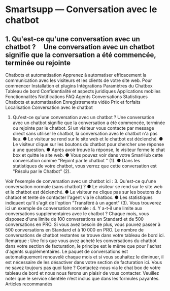 # Smartsupp — Conversation avec le chatbot
## 1. Qu'est-ce qu'une conversation avec un chatbot ?     Une conversation avec un chatbot signifie que la conversation a été commencée, terminée ou rejointe 
Chatbots et automatisation 
Apprenez à automatiser efficacement la communication avec les visiteurs et les clients de votre site web. 
Pour commencer 
Installation et plugins 
Intégrations 
Paramètres du Chatbox 
Tableau de bord 
Confidentialité et aspects juridiques 
Applications mobiles 
Fonctionnalités 
Notifications 
FAQ 
Agents 
Conversations 
Statistiques 
Chatbots et automatisation 
Enregistrements vidéo 
Prix et forfaits 
Localisation 
Conversation avec le chatbot 
1. Qu'est-ce qu'une conversation avec un chatbot ?
Une conversation avec un chatbot signifie que la conversation a été commencée, terminée ou rejointe par le chatbot. Si un visiteur vous contacte par message direct sans utiliser le chatbot, la conversation avec le chatbot n'a pas lieu.
● Le visiteur se rend sur le site web et le chatbot est déclenché.
● Le visiteur clique sur les boutons du chatbot pour chercher une réponse à une question.
● Après avoir trouvé la réponse, le visiteur ferme le chat box et quitte le site web.
● Vous pouvez voir dans votre SmarHub cette conversation comme "Rejoint par le chatbot " (1).
● Dans les statistiques de votre chatbot, vous verrez que cette conversation est "Résolu par le Chatbot" (2).

Voir l'exemple de conversation avec un chatbot ici :
3. Qu'est-ce qu'une conversation normale (sans chatbot) ?
● Le visiteur se rend sur le site web et le chatbot est déclenché.
● Le visiteur ne clique pas sur les boutons du chatbot et tente de contacter l'agent via le chatbox.
● Les statistiques indiquent qu'il s'agit de l'option "Transféré à un agent" (3).
Vous trouverez ici un exemple de conversation normale :
4. Y a-t-il une limite aux conversations supplémentaires avec le chatbot ?
Chaque mois, vous disposez d'une limite de 100 conversations en Standard et de 500 conversations en PRO. Si vous avez besoin de plus, vous pouvez passer à 500 conversations en Standard et à 10 000 en PRO. Le nombre de conversations de chatbot restantes se trouve dans votre tableau de bord ici.
Remarque : Une fois que vous avez acheté les conversations du chatbot dans votre section de facturation, le principe est le même que pour l'achat d'agents supplémentaires. Le paquet de conversations est automatiquement renouvelé chaque mois et si vous souhaitez le diminuer, il est nécessaire de les désactiver dans votre section de facturation ici.
Vous ne savez toujours pas quoi faire ? Contactez-nous via le chat box de votre tableau de bord et nous nous ferons un plaisir de vous contacter. Veuillez noter que le service clientèle n’est inclus que dans les formules payantes. 
Articles recommandés

